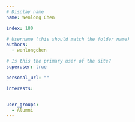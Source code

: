 ```yaml
---
# Display name
name: Wenlong Chen

index: 180

# Username (this should match the folder name)
authors:
  - wenlongchen

# Is this the primary user of the site?
superuser: true

personal_url: ""

interests:


user_groups:
  - Alumni
---
```

